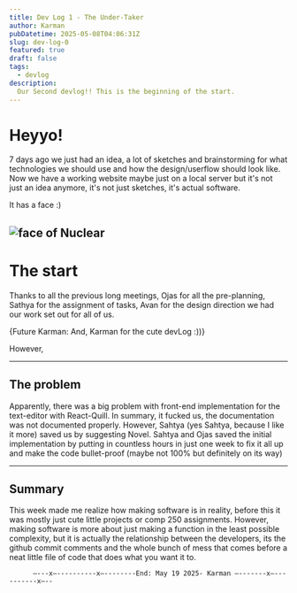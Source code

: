```yaml
---
title: Dev Log 1 - The Under-Taker
author: Karman
pubDatetime: 2025-05-08T04:06:31Z
slug: dev-log-0
featured: true
draft: false
tags:
  - devlog
description:
  Our Second devlog!! This is the beginning of the start.
---
```


# Heyyo!

7 days ago we just had an idea, a lot of sketches and brainstorming for what technologies we should use and how the design/userflow should look like.
Now we have a working website maybe just on a local server but it's not just an idea anymore, it's not just sketches, it's actual software.

It has a face :)

![face of Nuclear](url-or-path/to/image.png "Optional title")
---

# The start

Thanks to all the previous long meetings, Ojas for all the pre-planning, Sathya for the assignment of tasks, Avan for the design direction we had our work set out for all of us.

{Future Karman: And, Karman for the cute devLog :))}


However,

---

## The problem

Apparently, there was a big problem with front-end implementation for the text-editor with React-Quill. In summary, it fucked us, the documentation was not documented properly.
However, Sahtya (yes Sahtya, because I like it more) saved us by suggesting Novel.
Sahtya and Ojas saved the initial implementation by putting in countless hours in just one week to fix it all up and make the code bullet-proof (maybe not 100% but definitely on its way)

---

## Summary

This week made me realize how making software is in reality, before this it was mostly just cute little projects or comp 250 assignments. However, making software is more about just making a function in the least possible complexity, but it is actually the relationship between the developers, its the github commit comments and the whole bunch of mess that comes before a neat little file of code that does what you want it to. 

          —---x—----------x—--------End: May 19 2025- Karman —-------x—----------x—--


